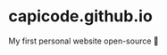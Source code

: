 # capicode.github.io
My first personal website open-source  👻

<a href="https://zupimages.net/viewer.php?id=19/50/zc6o.png"><img src="https://zupimages.net/up/19/50/zc6o.png" alt="" /></a>
